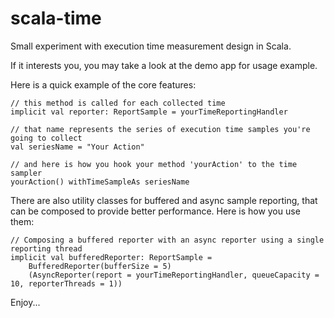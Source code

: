 scala-time
==========
Small experiment with execution time measurement design in Scala.

If it interests you, you may take a look at the demo app for usage example. 

Here is a quick example of the core features:

    // this method is called for each collected time 
    implicit val reporter: ReportSample = yourTimeReportingHandler 
    
    // that name represents the series of execution time samples you're going to collect 
    val seriesName = "Your Action"
    
    // and here is how you hook your method 'yourAction' to the time sampler
    yourAction() withTimeSampleAs seriesName
  

There are also utility classes for buffered and async sample reporting, that can be composed to provide better performance. Here is how you use them:

    // Composing a buffered reporter with an async reporter using a single reporting thread
    implicit val bufferedReporter: ReportSample =
        BufferedReporter(bufferSize = 5)
        (AsyncReporter(report = yourTimeReportingHandler, queueCapacity = 10, reporterThreads = 1))

Enjoy...
